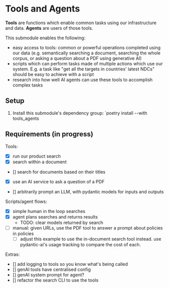 # Tools and Agents

**Tools** are functions which enable common tasks using our infrastructure and data. **Agents** are users of those tools.

This submodule enables the following:

* easy access to tools: common or powerful operations completed using our data (e.g. semantically searching a document, searching the whole corpus, or asking a question about a PDF using generative AI)
* scripts which can perform tasks made of multiple actions which use our system. E.g. a task like "get all the targets in countries' latest NDCs" should be easy to achieve with a script
* research into how well AI agents can use these tools to accomplish complex tasks

## Setup

1. Install this submodule's dependency group: `poetry install --with tools_agents

## Requirements (in progress)

Tools:

* [x] run our product search
* [x] search within a document
* [] search for documents based on their titles

* [x] use an AI service to ask a question of a PDF
* [] arbitrarily prompt an LLM, with pydantic models for inputs and outputs


Scripts/agent flows:

* [x] simple human in the loop searches
* [X] agent plans searches and returns results 
  * TODO: clear models returned by search
* [ ] manual: given URLs, use the PDF tool to answer a prompt about policies in policies
  * [ ] adjust this example to use the in-document search tool instead. use pydantic-ai's usage tracking to compare the cost of each.

Extras:

* [] add logging to tools so you know what's being called
* [] genAI tools have centralised config
* [] genAI system prompt for agent?
* [] refactor the search CLI to use the tools
